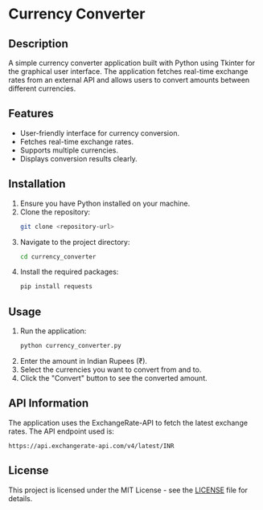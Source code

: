# Currency Converter

## Description
A simple currency converter application built with Python using Tkinter for the graphical user interface. The application fetches real-time exchange rates from an external API and allows users to convert amounts between different currencies.

## Features
- User-friendly interface for currency conversion.
- Fetches real-time exchange rates.
- Supports multiple currencies.
- Displays conversion results clearly.

## Installation
1. Ensure you have Python installed on your machine.
2. Clone the repository:
   ```bash
   git clone <repository-url>
   ```
3. Navigate to the project directory:
   ```bash
   cd currency_converter
   ```
4. Install the required packages:
   ```bash
   pip install requests
   ```

## Usage
1. Run the application:
   ```bash
   python currency_converter.py
   ```
2. Enter the amount in Indian Rupees (₹).
3. Select the currencies you want to convert from and to.
4. Click the "Convert" button to see the converted amount.

## API Information
The application uses the ExchangeRate-API to fetch the latest exchange rates. The API endpoint used is:
```
https://api.exchangerate-api.com/v4/latest/INR
```

## License
This project is licensed under the MIT License - see the [LICENSE](LICENSE) file for details.
